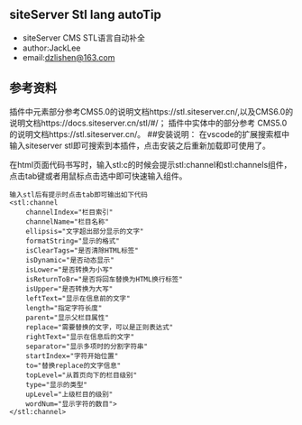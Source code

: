 ##  siteServer Stl lang autoTip
- siteServer CMS STL语言自动补全
- author:JackLee
- email:dzlishen@163.com

## 参考资料
插件中元素部分参考CMS5.0的说明文档https://stl.siteserver.cn/,以及CMS6.0的说明文档https://docs.siteserver.cn/stl/#/；
插件中实体中的部分参考 CMS5.0的说明文档https://stl.siteserver.cn/。
##安装说明：
在vscode的扩展搜索框中输入siteserver stl即可搜索到本插件，点击安装之后重新加载即可使用了。

在html页面代码书写时，输入stl:c的时候会提示stl:channel和stl:channels组件，点击tab键或者用鼠标点击选中即可快速输入组件。

```
输入stl后有提示时点击tab即可输出如下代码
<stl:channel
    channelIndex="栏目索引"
    channelName="栏目名称"
    ellipsis="文字超出部分显示的文字"
    formatString="显示的格式"
    isClearTags="是否清除HTML标签"
    isDynamic="是否动态显示"
    isLower="是否转换为小写"
    isReturnToBr="是否将回车替换为HTML换行标签"
    isUpper="是否转换为大写"
    leftText="显示在信息前的文字"
    length="指定字符长度"
    parent="显示父栏目属性"
    replace="需要替换的文字，可以是正则表达式"
    rightText="显示在信息后的文字"
    separator="显示多项时的分割字符串"
    startIndex="字符开始位置"
    to="替换replace的文字信息"
    topLevel="从首页向下的栏目级别"
    type="显示的类型"
    upLevel="上级栏目的级别"
    wordNum="显示字符的数目">
</stl:channel>
```

